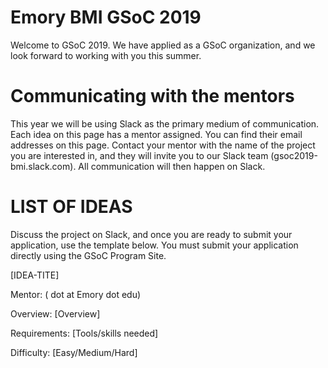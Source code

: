 # Emory BMI GSoC 2019

Welcome to GSoC 2019. We have applied as a GSoC organization, and we look forward to working with you this summer. 

# Communicating with the mentors

This year we will be using Slack as the primary medium of communication. Each idea on this page has a mentor assigned. You can find their email addresses on this page. Contact your mentor with the name of the project you are interested in, and they will invite you to our Slack team  (gsoc2019-bmi.slack.com). All communication will then happen on Slack. 

 
# LIST OF IDEAS
Discuss the project on Slack, and once you are ready to submit your application, use the template below. You must submit your application directly using the GSoC Program Site.

[IDEA-TITE]

Mentor: ( dot at Emory dot edu)

Overview: [Overview]

Requirements: [Tools/skills needed]

Difficulty: [Easy/Medium/Hard]
